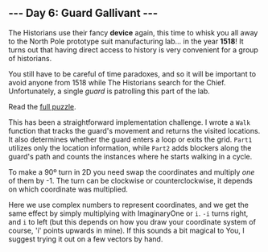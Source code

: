## --- Day 6: Guard Gallivant ---
The Historians use their fancy __device__ again, this time to whisk you all away to the North Pole prototype suit manufacturing lab... in the year __1518__! It turns out that having direct access to history is very convenient for a group of historians.

You still have to be careful of time paradoxes, and so it will be important to avoid anyone from 1518 while The Historians search for the Chief. Unfortunately, a single <em>guard</em> is patrolling this part of the lab.

Read the [full puzzle](https://adventofcode.com/2024/day/6).

This has been a straightforward implementation challenge. I wrote a `Walk` function that tracks the guard's movement and returns the visited locations. It also determines whether the guard enters a loop or exits the grid. `Part1` utilizes only the location information, while `Part2` adds blockers along the guard's path and counts the instances where he starts walking in a cycle.

To make a 90º turn in 2D you need swap the coordinates and multiply _one_ of them by -1. The turn can be clockwise or counterclockwise, it depends on which coordinate was multiplied. 

Here we use complex numbers to represent coordinates, and we get the same effect by simply multiplying with ImaginaryOne or `i`. `-i` turns right, and `i` to left (but this depends on how you draw your coordinate system of course, 'i' points upwards in mine). If this sounds a bit magical to You, I suggest trying it out on a few vectors by hand.
